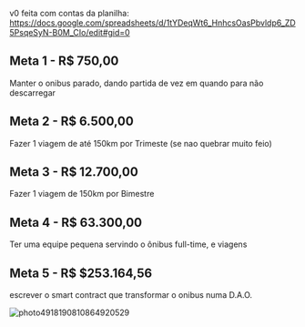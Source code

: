 v0 feita com contas da planilha: https://docs.google.com/spreadsheets/d/1tYDeqWt6_HnhcsOasPbvldp6_ZD5PsqeSyN-B0M_CIo/edit#gid=0

## Meta 1 - R$ 750,00
Manter o onibus parado, dando partida de vez em quando para não descarregar

## Meta 2 - R$ 6.500,00 
Fazer 1 viagem de até 150km por Trimeste (se nao quebrar muito feio)

## Meta 3 - R$ 12.700,00
Fazer 1 viagem de 150km por Bimestre

## Meta 4 - R$ 63.300,00
Ter uma equipe pequena servindo o ônibus full-time, e viagens

## Meta 5 - R$ $253.164,56	
	
escrever o smart contract que transformar o onibus numa D.A.O.


![photo4918190810864920529](https://user-images.githubusercontent.com/7760/32704088-27ad0f24-c7e7-11e7-8054-d5e3ecfeb5de.jpg)
